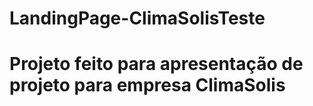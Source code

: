 # LandingPage-ClimaSolisTeste

# Projeto feito para apresentação de projeto para empresa ClimaSolis
